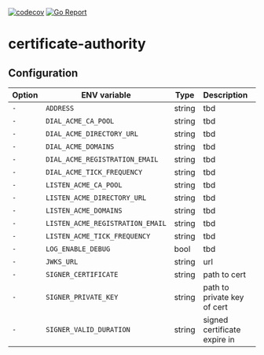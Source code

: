 [![codecov](https://codecov.io/gh/go-ocf/certificate-authority/branch/master/graph/badge.svg)](https://codecov.io/gh/go-ocf/certificate-authority)
[![Go Report](https://goreportcard.com/badge/github.com/go-ocf/cloud/certificate-authority)](https://goreportcard.com/report/github.com/go-ocf/cloud/certificate-authority)

# certificate-authority

## Configuration
| Option | ENV variable | Type | Description | Default |
| ------ | --------- | ----------- | ------- | ------- |
| `-` | `ADDRESS` | string | tbd | `"0.0.0.0:5684"` |
| `-` | `DIAL_ACME_CA_POOL` | string | tbd | `""` |
| `-` | `DIAL_ACME_DIRECTORY_URL` | string | tbd | `""` |
| `-` | `DIAL_ACME_DOMAINS` | string | tbd | `""` |
| `-` | `DIAL_ACME_REGISTRATION_EMAIL` | string | tbd | `""` |
| `-` | `DIAL_ACME_TICK_FREQUENCY` | string | tbd | `""` |
| `-` | `LISTEN_ACME_CA_POOL` | string | tbd | `""` |
| `-` | `LISTEN_ACME_DIRECTORY_URL` | string | tbd | `""` |
| `-` | `LISTEN_ACME_DOMAINS` | string | tbd | `""` |
| `-` | `LISTEN_ACME_REGISTRATION_EMAIL` | string | tbd | `""` |
| `-` | `LISTEN_ACME_TICK_FREQUENCY` | string | tbd | `""` |
| `-` | `LOG_ENABLE_DEBUG` | bool | tbd | `false` |
| `-` | `JWKS_URL` | string | url | `""` |
| `-` | `SIGNER_CERTIFICATE`| string | path to cert | `""` |
| `-` | `SIGNER_PRIVATE_KEY`| string | path to private key of cert | `""` |
| `-` | `SIGNER_VALID_DURATION` | string | signed certificate expire in | `"87600h"` |
